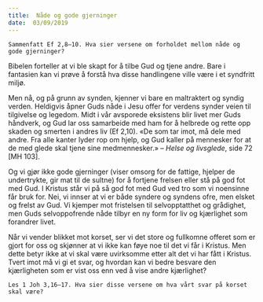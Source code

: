 ```yaml
---
title:  Nåde og gode gjerninger
date:  03/09/2019
---
```


`Sammenfatt Ef 2,8–10. Hva sier versene om forholdet mellom nåde og gode gjerninger?`

Bibelen forteller at vi ble skapt for å tilbe Gud og tjene andre. Bare i fantasien kan vi prøve å forstå hva disse handlingene ville være i et syndfritt miljø.

Men nå, og på grunn av synden, kjenner vi bare en maltraktert og syndig verden. Heldigvis åpner Guds nåde i Jesu offer for verdens synder veien til tilgivelse og legedom. Midt i vår avsporede eksistens blir livet mer Guds håndverk, og Gud lar oss samarbeide med ham for å helbrede og rette opp skaden og smerten i andres liv (Ef 2,10). «De som tar imot, må dele med andre. Fra alle kanter lyder rop om hjelp, og Gud kaller på mennesker for at de med glede skal tjene sine medmennesker.» – _Helse og livsglede_, side 72 [MH 103].

Og vi gjør ikke gode gjerninger (viser omsorg for de fattige, hjelper de undertrykte, gir mat til de sultne) for å fortjene frelsen eller stå på god fot med Gud. I Kristus står vi på så god fot med Gud ved tro som vi noensinne får bruk for. Nei, vi innser at vi er både syndere og syndens ofre, men elsket og frelst av Gud. Vi kjemper mot fristelsen til selvopptatthet og grådighet, men Guds selvoppofrende nåde tilbyr en ny form for liv og kjærlighet som forandrer livet.

Når vi vender blikket mot korset, ser vi det store og fullkomne offeret som er gjort for oss og skjønner at vi ikke kan føye noe til det vi får i Kristus. Men dette betyr ikke at vi skal være uvirksomme etter alt det vi har fått i Kristus. Tvert imot må vi gi et svar, og hvordan kan vi bedre besvare den kjærligheten som er vist oss enn ved å vise andre kjærlighet?

`Les 1 Joh 3,16–17. Hva sier disse versene om hva vårt svar på korset skal være?`